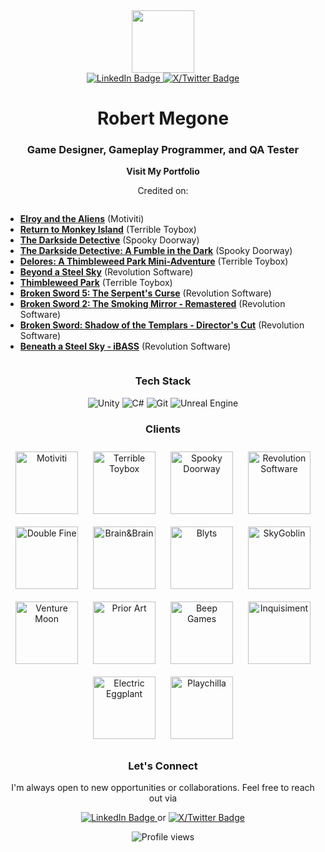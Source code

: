 <div id="header" align="center">
  <img src="http://robertmegone.com/img/profile.png" width="100"/>
  <div id="badges">
    <a href="https://www.linkedin.com/in/robertmegone/">
      <img src="https://img.shields.io/badge/LinkedIn-blue?style=for-the-badge&logo=linkedin&logoColor=white" alt="LinkedIn Badge"/>
    </a>
    <a href="https://x.com/robertmegone">
      <img src="https://img.shields.io/badge/X-%23000000.svg?style=for-the-badge&logo=X&logoColor=white" alt="X/Twitter Badge"/>
    </a>
  </div>
  <h1>Robert Megone</h1>
  <h3>Game Designer, Gameplay Programmer, and QA Tester</h3>
  <p><a href="http://robertmegone.com" style="text-decoration:none;"><strong>Visit My Portfolio</strong></a></p>
  <p>Credited on:</p>
  <ul align="left" style="display: inline-block; text-align: left;">
    <li><strong><a href="https://www.motiviti.com/elroy-aliens" target="_blank">Elroy and the Aliens</a></strong> (Motiviti)</li>
    <li><strong><a href="https://returntomonkeyisland.com/" target="_blank">Return to Monkey Island</a></strong> (Terrible Toybox)</li>
    <li><strong><a href="https://darksidedetective.com/" target="_blank">The Darkside Detective</a></strong> (Spooky Doorway)</li>
    <li><strong><a href="https://darksidedetective.com/a-fumble-in-the-dark/" target="_blank">The Darkside Detective: A Fumble in the Dark</a></strong> (Spooky Doorway)</li>
    <li><strong><a href="https://terribletoybox.com/delores" target="_blank">Delores: A Thimbleweed Park Mini-Adventure</a></strong> (Terrible Toybox)</li>
    <li><strong><a href="https://revolution.co.uk/games_catalog/beyond-a-steel-sky/" target="_blank">Beyond a Steel Sky</a></strong> (Revolution Software)</li>
    <li><strong><a href="https://thimbleweedpark.com/" target="_blank">Thimbleweed Park</a></strong> (Terrible Toybox)</li>
    <li><strong><a href="https://revolution.co.uk/games_catalog/broken-sword-5/" target="_blank">Broken Sword 5: The Serpent's Curse</a></strong> (Revolution Software)</li>
    <li><strong><a href="https://revolution.co.uk/games_catalog/broken-sword-2/" target="_blank">Broken Sword 2: The Smoking Mirror - Remastered</a></strong> (Revolution Software)</li>
    <li><strong><a href="https://revolution.co.uk/games_catalog/broken-sword-1/" target="_blank">Broken Sword: Shadow of the Templars - Director's Cut</a></strong> (Revolution Software)</li>
    <li><strong><a href="https://revolution.co.uk/games_catalog/beneath-a-steel-sky/" target="_blank">Beneath a Steel Sky - iBASS</a></strong> (Revolution Software)</li>
  </ul>
  <h3 align="center">Tech Stack</h3>
  <p align="center">
    <img src="https://img.shields.io/badge/Unity-100000?style=for-the-badge&logo=unity&logoColor=white" alt="Unity"/>
    <img src="https://img.shields.io/badge/C Sharp-239120?style=for-the-badge&logo=csharp&logoColor=white" alt="C#"/>
    <img src="https://img.shields.io/badge/Git-F05032?style=for-the-badge&logo=git&logoColor=white" alt="Git"/>
    <img src="https://img.shields.io/badge/Unreal Engine-313131?style=for-the-badge&logo=unrealengine&logoColor=white" alt="Unreal Engine"/>
  </p>
  <h3 align="center">Clients</h3>
  <p align="center">
    <img src="http://www.robertmegone.com/img/portfolio/mot_logo.png" alt="Motiviti" width="100" style="margin: 10px;">
    <img src="http://www.robertmegone.com/img/portfolio/ter_logo.png" alt="Terrible Toybox" width="100" style="margin: 10px;">
    <img src="http://www.robertmegone.com/img/portfolio/spo_logo.png" alt="Spooky Doorway" width="100" style="margin: 10px;">
    <img src="http://www.robertmegone.com/img/portfolio/rev_logo.png" alt="Revolution Software" width="100" style="margin: 10px;">
    <img src="http://www.robertmegone.com/img/portfolio/df_logo.png" alt="Double Fine" width="100" style="margin: 10px;">
    <img src="http://www.robertmegone.com/img/portfolio/bab_logo.png" alt="Brain&amp;Brain" width="100" style="margin: 10px;">
    <img src="http://www.robertmegone.com/img/portfolio/bly_logo.png" alt="Blyts" width="100" style="margin: 10px;">
    <img src="http://www.robertmegone.com/img/portfolio/sky_logo.png" alt="SkyGoblin" width="100" style="margin: 10px;">
    <img src="http://www.robertmegone.com/img/portfolio/vent_logo.png" alt="Venture Moon" width="100" style="margin: 10px;">
    <img src="http://www.robertmegone.com/img/portfolio/prior_logo.png" alt="Prior Art" width="100" style="margin: 10px;">
    <img src="http://www.robertmegone.com/img/portfolio/beep_logo.png" alt="Beep Games" width="100" style="margin: 10px;">
    <img src="http://www.robertmegone.com/img/portfolio/inq_logo.png" alt="Inquisiment" width="100" style="margin: 10px;">
    <img src="http://www.robertmegone.com/img/portfolio/ee_logo.png" alt="Electric Eggplant" width="100" style="margin: 10px;">
    <img src="http://www.robertmegone.com/img/portfolio/play_logo.png" alt="Playchilla" width="100" style="margin: 10px;">
  </p>
  <h3 align="center">Let's Connect</h3>
  <p align="center">
    I'm always open to new opportunities or collaborations. Feel free to reach out via   <div id="badges">
    <a href="https://www.linkedin.com/in/robertmegone/">
      <img src="https://img.shields.io/badge/LinkedIn-blue?style=for-the-badge&logo=linkedin&logoColor=white" alt="LinkedIn Badge"/>
    </a> or
    <a href="https://x.com/robertmegone">
      <img src="https://img.shields.io/badge/X-%23000000.svg?style=for-the-badge&logo=X&logoColor=white" alt="X/Twitter Badge"/>
    </a>
  </div>
  </p>
  <p align="center">
    <img src="https://komarev.com/ghpvc/?username=robertmegone&style=flat-square&color=blue" alt="Profile views"/>
  </p>
</div>

